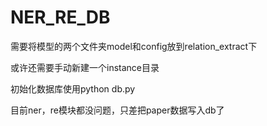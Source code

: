 # NER_RE_DB
需要将模型的两个文件夹model和config放到relation_extract下

或许还需要手动新建一个instance目录

初始化数据库使用python db.py

目前ner，re模块都没问题，只差把paper数据写入db了